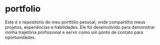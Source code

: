 # portfolio
Este é o repositório do meu portfólio pessoal, onde compartilho meus projetos, experiências e habilidades. Ele foi desenvolvido para demonstrar minha trajetória profissional e servir como um ponto de contato para oportunidades.

